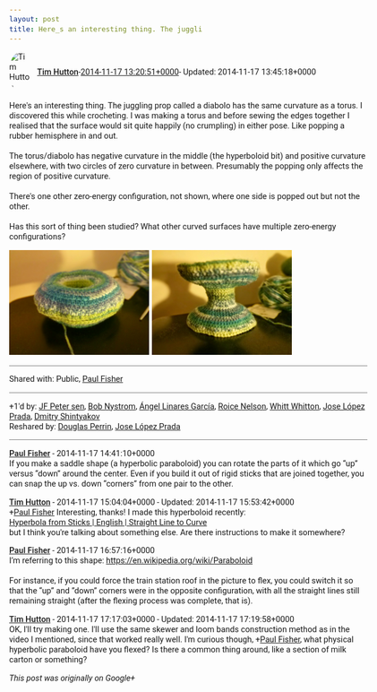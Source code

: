 ```yaml
---
layout: post
title: Here_s an interesting thing. The juggli
---
```


<html><head><meta charset="utf-8"><title>Here&amp;#39;s an interesting thing. The juggling prop called a diabolo has the s...</title><style>body {font: 11pt Roboto, Arial, sans-serif; max-width: 640px; margin: 24px;}.author-photo {border-radius: 50%; margin-right: 10px; width: 40px;}.author {font-weight: 500;}.main-content {margin: 15px 0 15px;}.post-title {font-weight: bold;}.location {display: block; margin-top: 15px;}.location img {float: left; margin-right: 5px; width: 20px;}.media-link {display: inline-block; max-width: 100%; vertical-align: top;}.media-link p {margin-top: 5px; max-height: 4em; overflow: scroll;}.media {max-height: 100vh; max-width: 100%;}.video-placeholder {background: black; display: flex; height: 300px; max-width: 100%; width: 640px;}.play-icon {border-bottom: 30px solid transparent; border-left: 50px solid white; border-top: 30px solid transparent; color: white; margin: auto;}.album {max-height: 800px; overflow: scroll; width: calc(100vw - 48px);}.album .media-link {margin-right: 5px; max-width: 250px;}.album .media {max-height: 250px;}.link-embed {border-top: 1px solid lightgrey; display: block; margin-top: 20px;}.link-embed img {max-width: 100%;}.inline-link-embed {display: block;}.inline-link-embed img {vertical-align: middle;}.link-title {display: inline-block; font-size: medium; font-weight: 300; padding-left: 1em;}.reshare-attribution {display: block; font-weight: bold; margin-bottom: 10px;}.poll-image {margin-bottom: 5px; max-height: 300px; max-width: 500px;}.poll-choice {align-items: center; display: flex; margin-bottom: 5px; max-width: 500px;}.poll-choice-percentage {background-color: lightblue; height: 100%; left: 0; position: absolute; z-index: -1;}.poll-choice-selected {margin-right: 5px;}.poll-choice-results {border: 1px solid lightgray; border-radius: 5px; display: flex; line-height: 40px; overflow: hidden; padding: 0 8px; position: relative;}.poll-choice-results, .poll-choice-description {flex-grow: 1; margin-right: 10px;}.poll-choice-image {width: 100%;}.poll-choice-image, .poll-choice-image img {max-height: 40px; max-width: 100px;}.poll-choice-votes {max-height: 100px; overflow: auto;}.plus-entity-embed {color: black; display: block; text-decoration: none;}.plus-entity-embed-cover-photo {max-height: 300px; max-width: 100%;}.plus-entity-embed-info {padding: 0 1em 1em;}.plus-entity-embed-info h2 {font-weight: 500; margin: 10px 0;}.plus-entity-embed-info p {font-size: small; margin: 0;}.collection-owner-avatar {border-radius: 50%; border: 2px solid white; height: 40px; margin-top: -22px;}.visibility {padding: 1em 0; border-top: 1px solid grey;}.post-activity {padding: 1em 0; border-top: 1px solid grey;}.comments {border-top: 1px solid gray; padding-top: 1em;}.comment + .comment {margin-top: 1em;}.comment .media-link, .comment .inline-link-embed {margin-top: 5px;}</style></head><body><div style="margin-bottom:1em;"><div style="display:flex; align-items:center"><img class="author-photo" src="https://lh4.googleusercontent.com/-epo4ZZKNqEw/AAAAAAAAAAI/AAAAAAAAVSU/qu3LpcHEnoQ/s64-c/photo.jpg" alt="Tim Hutton"><a href="https://plus.google.com/+TimHutton" target="_blank" class="author">Tim Hutton</a> - <a target="_blank" href="https://plus.google.com/+TimHutton/posts/AHhPQ4bCfaj">2014-11-17 13:20:51+0000</a><span> - Updated: 2014-11-17 13:45:18+0000</span></div><div class="main-content">Here&#39;s an interesting thing. The juggling prop called a diabolo has the same curvature as a torus. I discovered this while crocheting. I was making a torus and before sewing the edges together I realised that the surface would sit quite happily (no crumpling) in either pose. Like popping a rubber hemisphere in and out.<br><br>The torus/diabolo has negative curvature in the middle (the hyperboloid bit) and positive curvature elsewhere, with two circles of zero curvature in between. Presumably the popping only affects the region of positive curvature.<br><br>There&#39;s one other zero-energy configuration, not shown, where one side is popped out but not the other.<br><br>Has this sort of thing been studied? What other curved surfaces have multiple zero-energy configurations?</div><div class="album"><a href="/assets/IMG_20141116_223002.jpg" target="_blank" class="media-link"><img src="/assets/IMG_20141116_223002.jpg" alt="Image" class="media"></a><a href="/assets/IMG_20141116_222519.jpg" target="_blank" class="media-link"><img src="/assets/IMG_20141116_222519.jpg" alt="Image" class="media"></a></div></div><div class="visibility">Shared with: Public, <a href="https://plus.google.com/100827789559525419041">Paul Fisher</a></div><div class="post-activity"><div class="plus-oners">+1'd by: <a href="https://plus.google.com/108720281990932338427">JF Peter sen</a>, <a href="https://plus.google.com/100798142896685420545">Bob Nystrom</a>, <a href="https://plus.google.com/+ÁngelLinaresGarcía">Ángel Linares García</a>, <a href="https://plus.google.com/+RoiceNelson">Roice Nelson</a>, <a href="https://plus.google.com/+WhittWhitton">Whitt Whitton</a>, <a href="https://plus.google.com/108913693092879858818">Jose López Prada</a>, <a href="https://plus.google.com/116542359168957860292">Dmitry Shintyakov</a></div><div class="resharers">Reshared by: <a href="https://plus.google.com/108819974358339738546">Douglas Perrin</a>, <a href="https://plus.google.com/108913693092879858818">Jose López Prada</a></div></div><div class="comments"><div class="comment"><a target="_blank" href="https://plus.google.com/+PaulFisher" class="author">Paul Fisher</a><span class="time"> - 2014-11-17 14:41:10+0000</span><div class="comment-content">If you make a saddle shape (a hyperbolic paraboloid) you can rotate the parts of it which go “up” versus “down” around the center. Even if you build it out of rigid sticks that are joined together, you can snap the up vs. down “corners” from one pair to the other.</div></div><div class="comment"><a target="_blank" href="https://plus.google.com/+TimHutton" class="author">Tim Hutton</a><span class="time"> - 2014-11-17 15:04:04+0000</span><span> - Updated: 2014-11-17 15:53:42+0000</span><div class="comment-content"><span class="proflinkWrapper"><span class="proflinkPrefix">+</span><a class="proflink bidi_isolate" href="https://plus.google.com/100827789559525419041" oid="100827789559525419041" >Paul Fisher</a></span> Interesting, thanks! I made this hyperboloid recently:<br><a rel="nofollow" target="_blank" href="https://www.youtube.com/watch?v=ECT8SPWzliE" class="ot-anchor bidi_isolate" jslog="10929; track:click" dir="ltr">Hyperbola from Sticks | English | Straight Line to Curve</a> <br>but I think you&#39;re talking about something else. Are there instructions to make it somewhere?</div></div><div class="comment"><a target="_blank" href="https://plus.google.com/+PaulFisher" class="author">Paul Fisher</a><span class="time"> - 2014-11-17 16:57:16+0000</span><div class="comment-content">I’m referring to this shape: <a rel="nofollow" target="_blank" href="https://en.wikipedia.org/wiki/Paraboloid" class="ot-anchor bidi_isolate" jslog="10929; track:click" dir="ltr">https://en.wikipedia.org/wiki/Paraboloid</a><br><br>For instance, if you could force the train station roof in the picture to flex, you could switch it so that the “up” and ”down” corners were in the opposite configuration, with all the straight lines still remaining straight (after the flexing process was complete, that is).</div></div><div class="comment"><a target="_blank" href="https://plus.google.com/+TimHutton" class="author">Tim Hutton</a><span class="time"> - 2014-11-17 17:17:03+0000</span><span> - Updated: 2014-11-17 17:19:58+0000</span><div class="comment-content">OK, I&#39;ll try making one. I&#39;ll use the same skewer and loom bands construction method as in the video I mentioned, since that worked really well. I&#39;m curious though, <span class="proflinkWrapper"><span class="proflinkPrefix">+</span><a class="proflink bidi_isolate" href="https://plus.google.com/100827789559525419041" oid="100827789559525419041" >Paul Fisher</a></span>, what physical hyperbolic paraboloid have you flexed? Is there a common thing around, like a section of milk carton or something?</div></div></div></body></html>

<i>This post was originally on Google+</i>